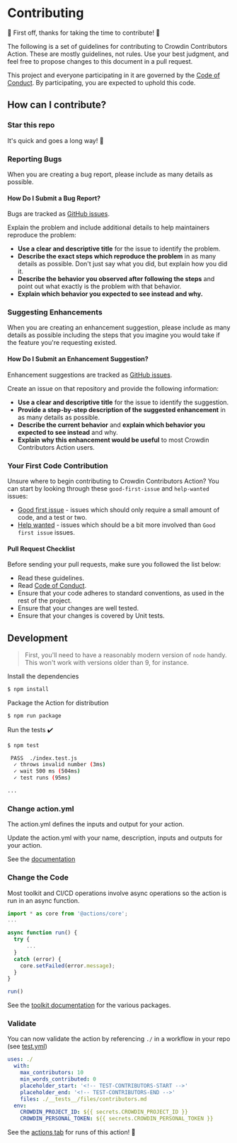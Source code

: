# Contributing

:tada: First off, thanks for taking the time to contribute! :tada:

The following is a set of guidelines for contributing to Crowdin Contributors Action. These are mostly guidelines, not rules. Use your best judgment, and feel free to propose changes to this document in a pull request.

This project and everyone participating in it are governed by the [Code of Conduct](/CODE_OF_CONDUCT.md). By participating, you are expected to uphold this code.

## How can I contribute?

### Star this repo

It's quick and goes a long way! :stars:

### Reporting Bugs

When you are creating a bug report, please include as many details as possible.

#### How Do I Submit a Bug Report?

Bugs are tracked as [GitHub issues](https://github.com/andrii-bodnar/action-crowdin-contributors/issues/).

Explain the problem and include additional details to help maintainers reproduce the problem:

* **Use a clear and descriptive title** for the issue to identify the problem.
* **Describe the exact steps which reproduce the problem** in as many details as possible. Don't just say what you did, but explain how you did it.
* **Describe the behavior you observed after following the steps** and point out what exactly is the problem with that behavior.
* **Explain which behavior you expected to see instead and why.**

### Suggesting Enhancements

When you are creating an enhancement suggestion, please include as many details as possible including the steps that you imagine you would take if the feature you're requesting existed.

#### How Do I Submit an Enhancement Suggestion?

Enhancement suggestions are tracked as [GitHub issues](https://github.com/andrii-bodnar/action-crowdin-contributors/issues/).

Create an issue on that repository and provide the following information:

* **Use a clear and descriptive title** for the issue to identify the suggestion.
* **Provide a step-by-step description of the suggested enhancement** in as many details as possible.
* **Describe the current behavior** and **explain which behavior you expected to see instead** and why.
* **Explain why this enhancement would be useful** to most Crowdin Contributors Action users.

### Your First Code Contribution

Unsure where to begin contributing to Crowdin Contributors Action? You can start by looking through these `good-first-issue` and `help-wanted` issues:

* [Good first issue](https://github.com/andrii-bodnar/action-crowdin-contributors/issues?q=is%3Aopen+is%3Aissue+label%3A%22good+first+issue%22) - issues which should only require a small amount of code, and a test or two.
* [Help wanted](https://github.com/andrii-bodnar/action-crowdin-contributors/issues?q=is%3Aopen+is%3Aissue+label%3A%22help+wanted%22) - issues which should be a bit more involved than `Good first issue` issues.

#### Pull Request Checklist

Before sending your pull requests, make sure you followed the list below:

- Read these guidelines.
- Read [Code of Conduct](/CODE_OF_CONDUCT.md).
- Ensure that your code adheres to standard conventions, as used in the rest of the project.
- Ensure that your changes are well tested.
- Ensure that your changes is covered by Unit tests.

## Development

> First, you'll need to have a reasonably modern version of `node` handy. This won't work with versions older than 9, for instance.

Install the dependencies
```bash
$ npm install
```

Package the Action for distribution
```bash
$ npm run package
```

Run the tests :heavy_check_mark:
```bash
$ npm test

 PASS  ./index.test.js
  ✓ throws invalid number (3ms)
  ✓ wait 500 ms (504ms)
  ✓ test runs (95ms)

...
```

### Change action.yml

The action.yml defines the inputs and output for your action.

Update the action.yml with your name, description, inputs and outputs for your action.

See the [documentation](https://help.github.com/en/articles/metadata-syntax-for-github-actions)


### Change the Code

Most toolkit and CI/CD operations involve async operations so the action is run in an async function.

```javascript
import * as core from '@actions/core';
...

async function run() {
  try { 
      ...
  } 
  catch (error) {
    core.setFailed(error.message);
  }
}

run()
```

See the [toolkit documentation](https://github.com/actions/toolkit/blob/master/README.md#packages) for the various packages.

### Validate

You can now validate the action by referencing `./` in a workflow in your repo (see [test.yml](.github/workflows/test.yml))

```yaml
uses: ./
  with:
    max_contributors: 10
    min_words_contributed: 0
    placeholder_start: '<!-- TEST-CONTRIBUTORS-START -->'
    placeholder_end: '<!-- TEST-CONTRIBUTORS-END -->'
    files: ./__tests__/files/contributors.md
  env:
    CROWDIN_PROJECT_ID: ${{ secrets.CROWDIN_PROJECT_ID }}
    CROWDIN_PERSONAL_TOKEN: ${{ secrets.CROWDIN_PERSONAL_TOKEN }}
```

See the [actions tab](https://github.com/andrii-bodnar/action-crowdin-contributors/actions) for runs of this action! :rocket:
